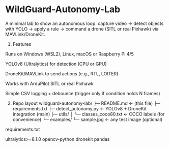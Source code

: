 # WildGuard-Autonomy-Lab
A minimal lab to show an autonomous loop: capture video → detect objects with YOLO → apply a rule → command a drone (SITL or real Pixhawk) via MAVLink/DroneKit.


1) Features

Runs on Windows (WSL2), Linux, macOS or Raspberry Pi 4/5

YOLOv8 (Ultralytics) for detection (CPU or GPU)

DroneKit/MAVLink to send actions (e.g., RTL, LOITER)

Works with ArduPilot SITL or real Pixhawk

Simple CSV logging + debounce (trigger only if condition holds N frames)


2) Repo layout
wildguard-autonomy-lab/
├─ README.md                 ← (this file)
├─ requirements.txt
├─ detect_autonomy.py        ← YOLOv8 + DroneKit integration (main)
├─ utils/
│  └─ classes_coco80.txt     ← COCO labels (for convenience)
└─ examples/
   └─ sample.jpg             ← any test image (optional)


requirements.txt

ultralytics>=8.1.0
opencv-python
dronekit
pandas
